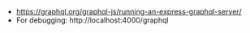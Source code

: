 - https://graphql.org/graphql-js/running-an-express-graphql-server/
- For debugging: http://localhost:4000/graphql
